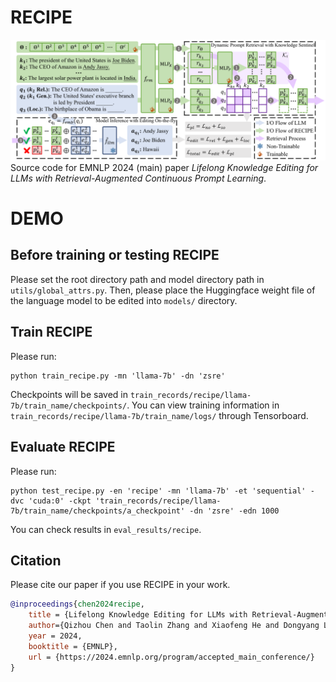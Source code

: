 # RECIPE
![RECIPE](figures/recipe.svg)
Source code for EMNLP 2024 (main) paper *Lifelong Knowledge Editing for LLMs with Retrieval-Augmented Continuous Prompt Learning*.


# DEMO
## Before training or testing RECIPE
Please set the root directory path and model directory path in `utils/global_attrs.py`.
Then, please place the Huggingface weight file of the language model to be edited into `models/` directory.

## Train RECIPE
Please run:
```
python train_recipe.py -mn 'llama-7b' -dn 'zsre'  
```
Checkpoints will be saved in `train_records/recipe/llama-7b/train_name/checkpoints/`.
You can view training information in `train_records/recipe/llama-7b/train_name/logs/` through Tensorboard.

## Evaluate RECIPE
Please run:
```
python test_recipe.py -en 'recipe' -mn 'llama-7b' -et 'sequential' -dvc 'cuda:0' -ckpt 'train_records/recipe/llama-7b/train_name/checkpoints/a_checkpoint' -dn 'zsre' -edn 1000 
```
You can check results in `eval_results/recipe`.

## Citation
Please cite our paper if you use RECIPE in your work.
```bibtex
@inproceedings{chen2024recipe,
    title = {Lifelong Knowledge Editing for LLMs with Retrieval-Augmented Continuous Prompt Learning},
    author={Qizhou Chen and Taolin Zhang and Xiaofeng He and Dongyang Li and Chengyu Wang and Longtao Huang and Hui Xue},
    year = 2024,
    booktitle = {EMNLP},
    url = {https://2024.emnlp.org/program/accepted_main_conference/}
}
```